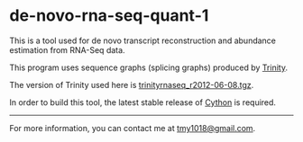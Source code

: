 de-novo-rna-seq-quant-1
=======================

This is a tool used for de novo transcript reconstruction 
and abundance estimation from RNA-Seq data.

This program uses sequence graphs (splicing graphs) produced by 
[Trinity](http://trinityrnaseq.sourceforge.net/).

The version of Trinity used here is 
[trinityrnaseq_r2012-06-08.tgz](http://sourceforge.net/projects/trinityrnaseq/files/trinityrnaseq_r2012-06-08.tgz/download).

In order to build this tool, the latest stable release 
of [Cython](http://cython.org/) is required.

***

For more information, you can contact me at [tmy1018@gmail.com](mailto:tmy1018@gmail.com).

